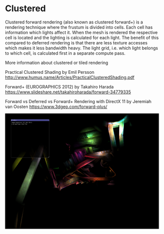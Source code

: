 # Clustered

Clustered forward rendering (also known as clustered forward+) is a rendering technique where the frustum is divided into cells. Each cell has information which lights affect it. When the mesh is rendered the respective cell is located and the lighting is calculated for each light. The benefit of this compared to deferred rendering is that there are less texture accesses which makes it less bandwidth heavy. The light grid, i.e. which light belongs to which cell, is calculated first in a separate compute pass.

More information about clustered or tiled rendering

Practical Clustered Shading by Emil Persson
http://www.humus.name/Articles/PracticalClusteredShading.pdf

Forward+ (EUROGRAPHICS 2012) by Takahiro Harada
https://www.slideshare.net/takahiroharada/forward-34779335

Forward vs Deferred vs Forward+ Rendering with DirectX 11 by Jeremiah van Oosten
https://www.3dgep.com/forward-plus/

![clustered](clustered.png?raw=true "clustered")
